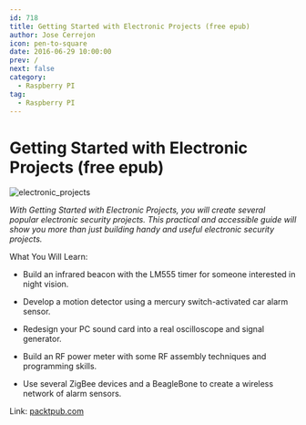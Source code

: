 ```yaml
---
id: 718
title: Getting Started with Electronic Projects (free epub)
author: Jose Cerrejon
icon: pen-to-square
date: 2016-06-29 10:00:00
prev: /
next: false
category:
  - Raspberry PI
tag:
  - Raspberry PI
---
```


# Getting Started with Electronic Projects (free epub)

![electronic_projects](/images/2016/06/electronic_projects.png)

*With Getting Started with Electronic Projects, you will create several popular electronic security projects. This practical and accessible guide will show you more than just building handy and useful electronic security projects.*

What You Will Learn:

* Build an infrared beacon with the LM555 timer for someone interested in night vision.

* Develop a motion detector using a mercury switch-activated car alarm sensor.

* Redesign your PC sound card into a real oscilloscope and signal generator.

* Build an RF power meter with some RF assembly techniques and programming skills.

* Use several ZigBee devices and a BeagleBone to create a wireless network of alarm sensors.

Link: [packtpub.com](https://www.packtpub.com/packt/offers/free-learning)